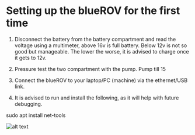 # Setting up the blueROV for the first time

1. Disconnect the battery from the battery compartment and read the voltage using a multimeter, above 16v is full battery. Below 12v is not so good but manageable. The lower the worse, it is advised to charge once it gets to 12v.

2. Pressure test the two compartment with the pump. Pump till 15

3. Connect the blueROV to your laptop/PC (machine) via the ethernet/USB link.

4. It is advised to run and install the following, as it will help with future debugging.

sudo apt install net-tools

![alt text](image.png)

